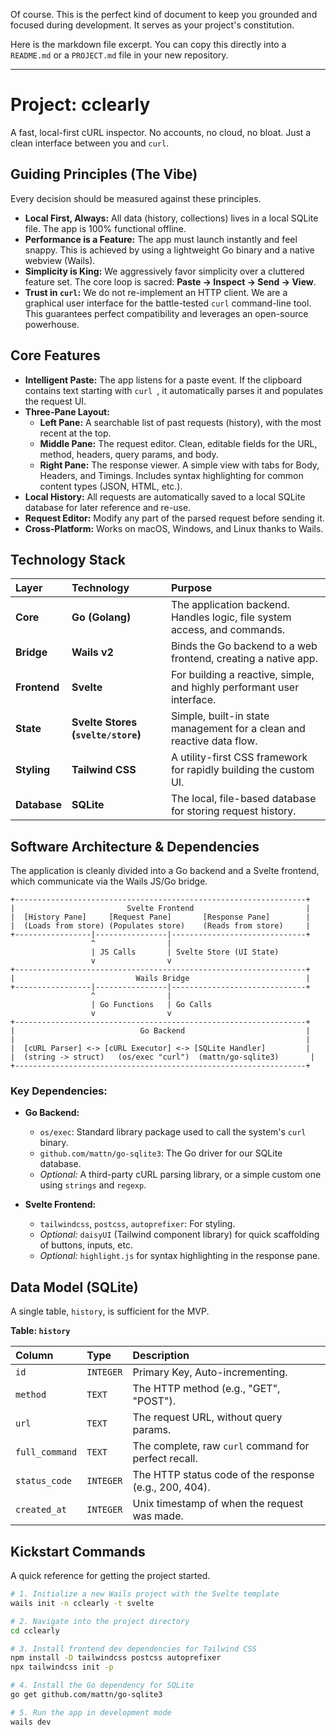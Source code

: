 Of course. This is the perfect kind of document to keep you grounded and focused during development. It serves as your project's constitution.

Here is the markdown file excerpt. You can copy this directly into a `README.md` or a `PROJECT.md` file in your new repository.

---

# Project: cclearly

A fast, local-first cURL inspector. No accounts, no cloud, no bloat. Just a clean interface between you and `curl`.

## Guiding Principles (The Vibe)

Every decision should be measured against these principles.

*   **Local First, Always:** All data (history, collections) lives in a local SQLite file. The app is 100% functional offline.
*   **Performance is a Feature:** The app must launch instantly and feel snappy. This is achieved by using a lightweight Go binary and a native webview (Wails).
*   **Simplicity is King:** We aggressively favor simplicity over a cluttered feature set. The core loop is sacred: **Paste -> Inspect -> Send -> View**.
*   **Trust in `curl`:** We do not re-implement an HTTP client. We are a graphical user interface for the battle-tested `curl` command-line tool. This guarantees perfect compatibility and leverages an open-source powerhouse.

## Core Features

*   **Intelligent Paste:** The app listens for a paste event. If the clipboard contains text starting with `curl `, it automatically parses it and populates the request UI.
*   **Three-Pane Layout:**
    *   **Left Pane:** A searchable list of past requests (history), with the most recent at the top.
    *   **Middle Pane:** The request editor. Clean, editable fields for the URL, method, headers, query params, and body.
    *   **Right Pane:** The response viewer. A simple view with tabs for Body, Headers, and Timings. Includes syntax highlighting for common content types (JSON, HTML, etc.).
*   **Local History:** All requests are automatically saved to a local SQLite database for later reference and re-use.
*   **Request Editor:** Modify any part of the parsed request before sending it.
*   **Cross-Platform:** Works on macOS, Windows, and Linux thanks to Wails.

## Technology Stack

| Layer     | Technology                                      | Purpose                                                                    |
| :-------- | :---------------------------------------------- | :------------------------------------------------------------------------- |
| **Core**  | **Go (Golang)**                                 | The application backend. Handles logic, file system access, and commands.  |
| **Bridge**  | **Wails v2**                                    | Binds the Go backend to a web frontend, creating a native app.             |
| **Frontend**| **Svelte**                                      | For building a reactive, simple, and highly performant user interface.     |
| **State**   | **Svelte Stores (`svelte/store`)**              | Simple, built-in state management for a clean and reactive data flow.      |
| **Styling** | **Tailwind CSS**                                | A utility-first CSS framework for rapidly building the custom UI.          |
| **Database**| **SQLite**                                      | The local, file-based database for storing request history.                |

## Software Architecture & Dependencies

The application is cleanly divided into a Go backend and a Svelte frontend, which communicate via the Wails JS/Go bridge.

```plaintext
+-----------------------------------------------------------------+
|                         Svelte Frontend                         |
|  [History Pane]     [Request Pane]       [Response Pane]        |
|  (Loads from store) (Populates store)    (Reads from store)     |
+-----------------|----------------|------------------------------+
                  ^                |
                  | JS Calls       | Svelte Store (UI State)
                  v                v
+-----------------------------------------------------------------+
|                           Wails Bridge                          |
+-----------------|----------------|------------------------------+
                  ^                |
                  | Go Functions   | Go Calls
                  v                v
+-----------------------------------------------------------------+
|                            Go Backend                           |
|                                                                 |
|  [cURL Parser] <-> [cURL Executor] <-> [SQLite Handler]         |
|  (string -> struct)   (os/exec "curl")  (mattn/go-sqlite3)       |
+-----------------------------------------------------------------+
```

### Key Dependencies:

*   **Go Backend:**
    *   `os/exec`: Standard library package used to call the system's `curl` binary.
    *   `github.com/mattn/go-sqlite3`: The Go driver for our SQLite database.
    *   *Optional:* A third-party cURL parsing library, or a simple custom one using `strings` and `regexp`.

*   **Svelte Frontend:**
    *   `tailwindcss`, `postcss`, `autoprefixer`: For styling.
    *   *Optional:* `daisyUI` (Tailwind component library) for quick scaffolding of buttons, inputs, etc.
    *   *Optional:* `highlight.js` for syntax highlighting in the response pane.

## Data Model (SQLite)

A single table, `history`, is sufficient for the MVP.

**Table: `history`**

| Column         | Type      | Description                                          |
| :------------- | :-------- | :--------------------------------------------------- |
| `id`           | `INTEGER` | Primary Key, Auto-incrementing.                      |
| `method`       | `TEXT`    | The HTTP method (e.g., "GET", "POST").               |
| `url`          | `TEXT`    | The request URL, without query params.               |
| `full_command` | `TEXT`    | The complete, raw `curl` command for perfect recall. |
| `status_code`  | `INTEGER` | The HTTP status code of the response (e.g., 200, 404). |
| `created_at`   | `INTEGER` | Unix timestamp of when the request was made.         |

## Kickstart Commands

A quick reference for getting the project started.

```bash
# 1. Initialize a new Wails project with the Svelte template
wails init -n cclearly -t svelte

# 2. Navigate into the project directory
cd cclearly

# 3. Install frontend dev dependencies for Tailwind CSS
npm install -D tailwindcss postcss autoprefixer
npx tailwindcss init -p

# 4. Install the Go dependency for SQLite
go get github.com/mattn/go-sqlite3

# 5. Run the app in development mode
wails dev
```